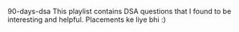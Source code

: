 90-days-dsa
This playlist contains DSA questions that I found to be interesting and helpful.
Placements ke liye bhi :)
